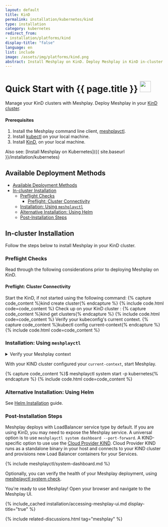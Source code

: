 ```yaml
---
layout: default
title: KinD
permalink: installation/kubernetes/kind
type: installation
category: kubernetes
redirect_from:
- installation/platforms/kind
display-title: "false"
language: en
list: include
image: /assets/img/platforms/kind.png
abstract: Install Meshplay on KinD. Deploy Meshplay in KinD in-cluster or outside of KinD out-of-cluster.
---
```


<h1>Quick Start with {{ page.title }} <img src="{{ page.image }}" style="width:35px;height:35px;" /></h1>

Manage your KinD clusters with Meshplay. Deploy Meshplay in your [KinD cluster](#in-cluster-installation).

<div class="prereqs"><h4>Prerequisites</h4>
<ol>
<li>Install the Meshplay command line client, <a href="{{ site.baseurl }}/installation/meshplayctl" class="meshplay-light">meshplayctl</a>.</li>
<li>Install <a href="https://kubernetes.io/docs/tasks/tools/">kubectl</a> on your local machine.</li>
<li>Install <a href="https://kind.sigs.k8s.io/docs/user/quick-start/#installation">KinD</a>, on your local machine.</li>
</ol>
</div>

Also see: [Install Meshplay on Kubernetes]({{ site.baseurl }}/installation/kubernetes)

## Available Deployment Methods

- [Available Deployment Methods](#available-deployment-methods)
- [In-cluster Installation](#in-cluster-installation)
  - [Preflight Checks](#preflight-checks)
    - [Preflight: Cluster Connectivity](#preflight-cluster-connectivity)
  - [Installation: Using `meshplayctl`](#installation-using-meshplayctl)
  - [Alternative Installation: Using Helm](#alternative-installation-using-helm)
  - [Post-Installation Steps](#post-installation-steps)

## In-cluster Installation

Follow the steps below to install Meshplay in your KinD cluster.

### Preflight Checks

Read through the following considerations prior to deploying Meshplay on KinD.

#### Preflight: Cluster Connectivity

Start the KinD, if not started using the following command:
{% capture code_content %}kind create cluster{% endcapture %}
{% include code.html code=code_content %}
Check up on your KinD cluster :
{% capture code_content %}kind get clusters{% endcapture %}
{% include code.html code=code_content %}
Verify your kubeconfig's current context.
{% capture code_content %}kubectl config current-context{% endcapture %}
{% include code.html code=code_content %}

### Installation: Using `meshplayctl`

<details>
<summary>Verify your Meshplay context</summary>
<p>
Verify that your current Meshplay context is set for an in-cluster deployment (`platform: kubernetes`) by executing:
</p>

{% capture code_content %}$ meshplayctl system context view{% endcapture %}
{% include code.html code=code_content %}
<p>
If the context is not set to <code>platform: kubernetes</code>, you can create a new context with Kubernetes as the platform using the following command.
</p>

{% capture code_content %}$ meshplayctl system context create context-name --platform kubernetes --url http://localhost:9081 --set --yes{% endcapture %}
{% include code.html code=code_content %}
<br/>
</details>

With your KIND cluster configured your `current-context`, start Meshplay.

{% capture code_content %}$ meshplayctl system start -p kubernetes{% endcapture %}
{% include code.html code=code_content %}

### Alternative Installation: Using Helm

See [Helm Installation](/installation/kubernetes/helm) guide.

### Post-Installation Steps

Meshplay deploys with LoadBalancer service type by default. If you are using KinD, you may need to expose the Meshplay service. A universal option is to use `meshplayctl system dashboard --port-forward`. A KIND-specific option to use use the [Cloud Provider KIND](https://kind.sigs.k8s.io/docs/user/loadbalancer/). Cloud Provider KIND runs as a standalone binary in your host and connects to your KIND cluster and provisions new Load Balancer containers for your Services.

{% include meshplayctl/system-dashboard.md %}

Optionally, you can verify the health of your Meshplay deployment, using <a href='/reference/meshplayctl/system/check'>meshplayctl system check</a>.

You're ready to use Meshplay! Open your browser and navigate to the Meshplay UI.

{% include_cached installation/accessing-meshplay-ui.md display-title="true" %}

{% include related-discussions.html tag="meshplay" %}